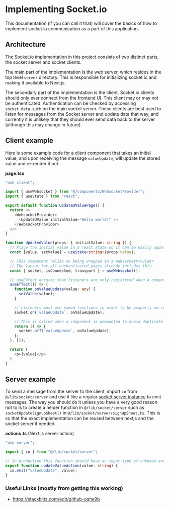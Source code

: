 # Implementing Socket.io

This documentation (if you can call it that) will cover the basics of how to implement socket.io communication as a part of this application.

## Architecture

The Socket.io implementation in this project consists of two distinct parts, the socket server and socket clients.

The main part of the implementation is the web server, which resides in the top level `server` directory. This is responsible for initializing socket.io and making it available to Next.js.

The secondary part of the implementation is the client. Socket.io clients should only ever connect from the frontend UI. This client may or may not be authenticated. Authentication can be checked by accessing `socket.data.auth` on the main socket server. These clients are best used to listen for messages from the Socket server and update data that way, and currently it is unlikely that they should ever send data back to the server (although this may change in future).

## Client example

Here is some example code for a client component that takes an initial value, and upon receiving the message `valueUpdate`, will update the stored value and re-render it out.

**page.tsx**

```ts
"use client";

import { useWebsocket } from "@/components/WebsocketProvider";
import { useState } from "react";

export default function UpdatedValuePage() {
  return <>
    <WebsocketProvider>
      <UpdatedValue initialValue="Hello world!" />
    </WebsocketProvider>
  </>
}

function UpdatedValue(props: { initialValue: string }) {
  // Place the initial value in a react state so it can be easily updated
  const [value, setValue] = useState<string>(props.value);

  // This component relies on being wrapped in a WebsocketProvider
  // The layout for all authenticated pages already includes this
  const { socket, isConnected, transport } = useWebsocket();

  // useEffect ensures that listeners are only registered when a componentis rendered, and handles removal of the listeners on re-render or unmount
  useEffect(() => {
    function onValueUpdate(value: any) {
      setValue(value);
    }

    // Listeners must use named functions in order to be properly un-registered on un-mount of the component
    socket.on(`valueUpdate`, onValueUpdate);

    // This is called when a component is unmounted to avoid duplicate calls when a message is received
    return () => {
      socket.off(`valueUpdate`, onValueUpdate);
    };
  }, []);

  return (
    <p>{value}</p>
  )
}
```

## Server example

To send a message from the server to the client, import `io` from `@/lib/socket/server` and use it like a regular [socket server instance](https://socket.io/docs/v4/server-socket-instance/) to emit messages. The way you should do it unless you have a very good reason not to is to create a helper function in `@/lib/socket/server` such as `socketUpdateSignupSheet()` in `@/lib/socket/server/signUpSheet.ts`. This is so that the exact implementation can be reused between nextjs and the socket server if needed.

**actions.ts** (Next.js server action)

```ts
"use server";

import { io } from "@/lib/socket/server";

// In production this function should have an input type of unknown and implement validation with Zod, however for the simplicity of this example this has been skipped
export function updateValueAction(value: string) {
  io.emit("valueUpdate", value);
}
```

### Useful Links (mostly from getting this working)

- https://stackblitz.com/edit/github-oqhe9b
